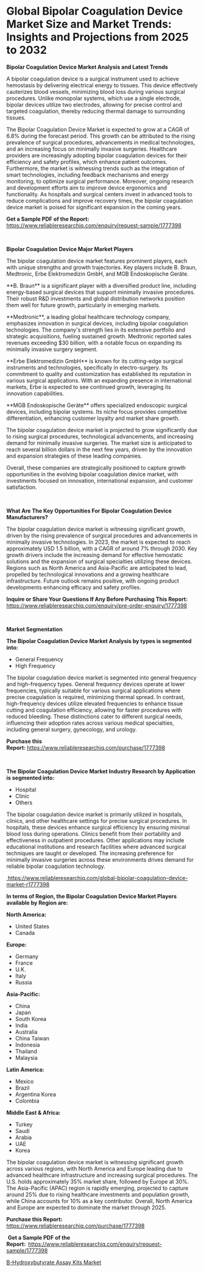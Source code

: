 <p><h1>Global Bipolar Coagulation Device Market Size and Market Trends: Insights and Projections from 2025 to 2032</h1></p><p><strong>Bipolar Coagulation Device Market Analysis and Latest Trends</strong></p>
<p><p>A bipolar coagulation device is a surgical instrument used to achieve hemostasis by delivering electrical energy to tissues. This device effectively cauterizes blood vessels, minimizing blood loss during various surgical procedures. Unlike monopolar systems, which use a single electrode, bipolar devices utilize two electrodes, allowing for precise control and targeted coagulation, thereby reducing thermal damage to surrounding tissues.</p><p>The Bipolar Coagulation Device Market is expected to grow at a CAGR of 6.8% during the forecast period. This growth can be attributed to the rising prevalence of surgical procedures, advancements in medical technologies, and an increasing focus on minimally invasive surgeries. Healthcare providers are increasingly adopting bipolar coagulation devices for their efficiency and safety profiles, which enhance patient outcomes. Furthermore, the market is witnessing trends such as the integration of smart technologies, including feedback mechanisms and energy monitoring, to optimize surgical performance. Moreover, ongoing research and development efforts aim to improve device ergonomics and functionality. As hospitals and surgical centers invest in advanced tools to reduce complications and improve recovery times, the bipolar coagulation device market is poised for significant expansion in the coming years.</p></p>
<p><strong>Get a Sample PDF of the Report:&nbsp;</strong> <a href="https://www.reliableresearchiq.com/enquiry/request-sample/1777398?utm_campaign=2299&utm_medium=2&utm_source=Github&utm_content=ia&utm_term=05032025&utm_id=bipolar-coagulation-device">https://www.reliableresearchiq.com/enquiry/request-sample/1777398</a></p>
<p>&nbsp;</p>
<p><strong>Bipolar Coagulation Device Major Market Players</strong></p>
<p><p>The bipolar coagulation device market features prominent players, each with unique strengths and growth trajectories. Key players include B. Braun, Medtronic, Erbe Elektromedizin GmbH, and MGB Endoskopische Geräte.</p><p>**B. Braun** is a significant player with a diversified product line, including energy-based surgical devices that support minimally invasive procedures. Their robust R&D investments and global distribution networks position them well for future growth, particularly in emerging markets.</p><p>**Medtronic**, a leading global healthcare technology company, emphasizes innovation in surgical devices, including bipolar coagulation technologies. The company's strength lies in its extensive portfolio and strategic acquisitions, fueling sustained growth. Medtronic reported sales revenues exceeding $30 billion, with a notable focus on expanding its minimally invasive surgery segment.</p><p>**Erbe Elektromedizin GmbH** is known for its cutting-edge surgical instruments and technologies, specifically in electro-surgery. Its commitment to quality and customization has established its reputation in various surgical applications. With an expanding presence in international markets, Erbe is expected to see continued growth, leveraging its innovation capabilities.</p><p>**MGB Endoskopische Geräte** offers specialized endoscopic surgical devices, including bipolar systems. Its niche focus provides competitive differentiation, enhancing customer loyalty and market share growth.</p><p>The bipolar coagulation device market is projected to grow significantly due to rising surgical procedures, technological advancements, and increasing demand for minimally invasive surgeries. The market size is anticipated to reach several billion dollars in the next few years, driven by the innovation and expansion strategies of these leading companies.</p><p>Overall, these companies are strategically positioned to capture growth opportunities in the evolving bipolar coagulation device market, with investments focused on innovation, international expansion, and customer satisfaction.</p></p>
<p>&nbsp;</p>
<p><strong>What Are The Key Opportunities For Bipolar Coagulation Device Manufacturers?</strong></p>
<p><p>The bipolar coagulation device market is witnessing significant growth, driven by the rising prevalence of surgical procedures and advancements in minimally invasive technologies. In 2023, the market is expected to reach approximately USD 1.5 billion, with a CAGR of around 7% through 2030. Key growth drivers include the increasing demand for effective hemostatic solutions and the expansion of surgical specialties utilizing these devices. Regions such as North America and Asia-Pacific are anticipated to lead, propelled by technological innovations and a growing healthcare infrastructure. Future outlook remains positive, with ongoing product developments enhancing efficacy and safety profiles.</p></p>
<p><strong>Inquire or Share Your Questions If Any Before Purchasing This Report:</strong> <a href="https://www.reliableresearchiq.com/enquiry/pre-order-enquiry/1777398?utm_campaign=2299&utm_medium=2&utm_source=Github&utm_content=ia&utm_term=05032025&utm_id=bipolar-coagulation-device">https://www.reliableresearchiq.com/enquiry/pre-order-enquiry/1777398</a></p>
<p>&nbsp;</p>
<p><strong>Market Segmentation</strong></p>
<p><strong>The Bipolar Coagulation Device Market Analysis by types is segmented into:</strong></p>
<p><ul><li>General Frequency</li><li>High Frequency</li></ul></p>
<p><p>The bipolar coagulation device market is segmented into general frequency and high-frequency types. General frequency devices operate at lower frequencies, typically suitable for various surgical applications where precise coagulation is required, minimizing thermal spread. In contrast, high-frequency devices utilize elevated frequencies to enhance tissue cutting and coagulation efficiency, allowing for faster procedures with reduced bleeding. These distinctions cater to different surgical needs, influencing their adoption rates across various medical specialties, including general surgery, gynecology, and urology.</p></p>
<p><strong>Purchase this Report:&nbsp;</strong><a href="https://www.reliableresearchiq.com/purchase/1777398?utm_campaign=2299&utm_medium=2&utm_source=Github&utm_content=ia&utm_term=05032025&utm_id=bipolar-coagulation-device">https://www.reliableresearchiq.com/purchase/1777398</a></p>
<p>&nbsp;</p>
<p><strong>The Bipolar Coagulation Device Market Industry Research by Application is segmented into:</strong></p>
<p><ul><li>Hospital</li><li>Clinic</li><li>Others</li></ul></p>
<p><p>The bipolar coagulation device market is primarily utilized in hospitals, clinics, and other healthcare settings for precise surgical procedures. In hospitals, these devices enhance surgical efficiency by ensuring minimal blood loss during operations. Clinics benefit from their portability and effectiveness in outpatient procedures. Other applications may include educational institutions and research facilities where advanced surgical techniques are taught or developed. The increasing preference for minimally invasive surgeries across these environments drives demand for reliable bipolar coagulation technology.</p></p>
<p><a href="https://www.reliableresearchiq.com/global-bipolar-coagulation-device-market-r1777398?utm_campaign=2299&utm_medium=2&utm_source=Github&utm_content=ia&utm_term=05032025&utm_id=bipolar-coagulation-device">&nbsp;https://www.reliableresearchiq.com/global-bipolar-coagulation-device-market-r1777398</a></p>
<p><strong>In terms of Region, the Bipolar Coagulation Device Market Players available by Region are:</strong></p>
<p>
    <p> <strong> North America: </strong>
        <ul>
            <li>United States</li>
            <li>Canada</li>
        </ul>
        </p> 
    <p> <strong> Europe: </strong>
        <ul>
            <li>Germany</li>
            <li>France</li>
            <li>U.K.</li>
            <li>Italy</li>
            <li>Russia</li>
        </ul>
        </p> 
    <p> <strong> Asia-Pacific: </strong>
        <ul>
            <li>China</li>
            <li>Japan</li>
            <li>South Korea</li>
            <li>India</li>
            <li>Australia</li>
            <li>China Taiwan</li>
            <li>Indonesia</li>
            <li>Thailand</li>
            <li>Malaysia</li>
        </ul>
        </p> 
    <p> <strong> Latin America: </strong>
        <ul>
            <li>Mexico</li>
            <li>Brazil</li>
            <li>Argentina Korea</li>
            <li>Colombia</li>
        </ul>
        </p> 
    <p> <strong> Middle East & Africa: </strong>
        <ul>
            <li>Turkey</li>
            <li>Saudi</li>
            <li>Arabia</li>
            <li>UAE</li>
            <li>Korea</li>
        </ul>
    </p>
    </p>
<p><p>The bipolar coagulation device market is witnessing significant growth across various regions, with North America and Europe leading due to advanced healthcare infrastructure and increasing surgical procedures. The U.S. holds approximately 35% market share, followed by Europe at 30%. The Asia-Pacific (APAC) region is rapidly emerging, projected to capture around 25% due to rising healthcare investments and population growth, while China accounts for 10% as a key contributor. Overall, North America and Europe are expected to dominate the market through 2025.</p></p>
<p><strong>Purchase this Report: </strong><a href="https://www.reliableresearchiq.com/purchase/1777398?utm_campaign=2299&utm_medium=2&utm_source=Github&utm_content=ia&utm_term=05032025&utm_id=bipolar-coagulation-device">https://www.reliableresearchiq.com/purchase/1777398</a></p>
<p>&nbsp;<strong>Get a Sample PDF of the Report:&nbsp;&nbsp;</strong><a href="https://www.reliableresearchiq.com/enquiry/request-sample/1777398?utm_campaign=2299&utm_medium=2&utm_source=Github&utm_content=ia&utm_term=05032025&utm_id=bipolar-coagulation-device">https://www.reliableresearchiq.com/enquiry/request-sample/1777398</a></p>
<p><strong></strong></p>
<p><p><a href="https://github.com/dmitriyvo6rog/Market-Research-Report-List-1/blob/main/b-hydroxybutyrate-assay-kits-market.md?utm_campaign=2299&utm_medium=2&utm_source=Github&utm_content=ia&utm_term=05032025&utm_id=bipolar-coagulation-device">B-Hydroxybutyrate Assay Kits Market</a></p></p>